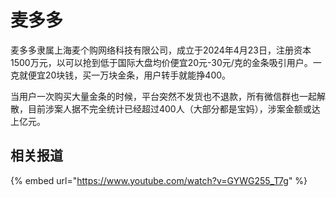 # 麦多多

麦多多隶属上海麦个购网络科技有限公司，成立于2024年4月23日，注册资本1500万元，以可以抢到低于国际大盘均价便宜20元-30元/克的金条吸引用户。一克就便宜20块钱，买一万块金条，用户转手就能挣400。

当用户一次购买大量金条的时候，平台突然不发货也不退款，所有微信群也一起解散，目前涉案人据不完全统计已经超过400人（大部分都是宝妈），涉案金额或达上亿元。



## 相关报道

{% embed url="https://www.youtube.com/watch?v=GYWG255_T7g" %}



